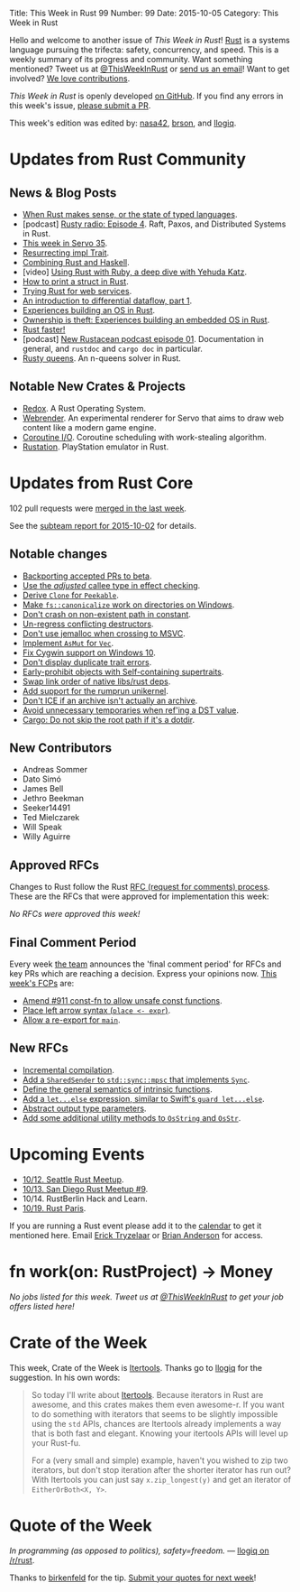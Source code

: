 Title: This Week in Rust 99
Number: 99
Date: 2015-10-05
Category: This Week in Rust

Hello and welcome to another issue of *This Week in Rust*!
[Rust](http://rust-lang.org) is a systems language pursuing the trifecta:
safety, concurrency, and speed. This is a weekly summary of its progress and
community. Want something mentioned? Tweet us at [@ThisWeekInRust](https://twitter.com/ThisWeekInRust) or [send us an
email](mailto:corey@octayn.net?subject=This%20Week%20in%20Rust%20Suggestion)!
Want to get involved? [We love
contributions](https://github.com/rust-lang/rust/wiki/Note-guide-for-new-contributors).

*This Week in Rust* is openly developed [on GitHub](https://github.com/cmr/this-week-in-rust).
If you find any errors in this week's issue, [please submit a PR](https://github.com/cmr/this-week-in-rust/pulls).

This week's edition was edited by: [nasa42](https://github.com/nasa42), [brson](https://github.com/brson), and [llogiq](https://github.com/llogiq).


# Updates from Rust Community

## News & Blog Posts

* [When Rust makes sense, or the state of typed languages](https://m50d.github.io/2015/09/28/when-rust-makes-sense.html).
* [podcast] [Rusty radio: Episode 4](http://rustyrad.io/podcast/4/). Raft, Paxos, and Distributed Systems in Rust.
* [This week in Servo 35](http://blog.servo.org/2015/09/28/twis-35/).
* [Resurrecting impl Trait](https://aturon.github.io/blog/2015/09/28/impl-trait/).
* [Combining Rust and Haskell](http://tab.snarc.org/posts/haskell/2015-09-29-rust-with-haskell.html).
* [video] [Using Rust with Ruby, a deep dive with Yehuda Katz](https://www.youtube.com/watch?v=IqrwPVtSHZI).
* [How to print a struct in Rust](https://joelmccracken.github.io/entries/how-to-print-a-struct-in-rust/).
* [Trying Rust for web services](https://blog.wearewizards.io/trying-rust-for-web-services).
* [An introduction to differential dataflow, part 1](https://github.com/frankmcsherry/blog/blob/master/posts/2015-09-29.md).
* [Experiences building an OS in Rust](https://mostlytyped.com/posts/experiences-building-an-os-in-ru).
* [Ownership is theft: Experiences building an embedded OS in Rust](http://amitlevy.com/papers/tock-plos2015.pdf).
* [Rust faster!](https://llogiq.github.io/2015/10/03/fast.html)
* [podcast] [New Rustacean podcast episode 01](http://www.newrustacean.com/show_notes/e01/index.html). Documentation in general, and `rustdoc` and `cargo doc` in particular.
* [Rusty queens](http://jd.ekstrandom.net/blog/2015/10/rusty-queens). An n-queens solver in Rust.

## Notable New Crates & Projects

* [Redox](https://github.com/redox-os/redox). A Rust Operating System.
* [Webrender](https://github.com/glennw/webrender/wiki). An experimental renderer for Servo that aims to draw web content like a modern game engine.
* [Coroutine I/O](https://github.com/zonyitoo/coio-rs). Coroutine scheduling with work-stealing algorithm.
* [Rustation](https://github.com/simias/rustation). PlayStation emulator in Rust.

# Updates from Rust Core

102 pull requests were [merged in the last week][merged].

[merged]: https://github.com/issues?q=is%3Apr+org%3Arust-lang+is%3Amerged+merged%3A2015-09-28..2015-10-05

See the [subteam report for 2015-10-02][subteam] for details.

[subteam]: https://internals.rust-lang.org/t/subteam-reports-2015-10-02/2716

## Notable changes

* [Backporting accepted PRs to beta](https://github.com/rust-lang/rust/pull/28802).
* [Use the *adjusted* callee type in effect checking](https://github.com/rust-lang/rust/pull/28790).
* [Derive `Clone` for `Peekable`](https://github.com/rust-lang/rust/pull/28738).
* [Make `fs::canonicalize` work on directories on Windows](https://github.com/rust-lang/rust/pull/28729).
* [Don't crash on non-existent path in constant](https://github.com/rust-lang/rust/pull/28686).
* [Un-regress conflicting destructors](https://github.com/rust-lang/rust/pull/28681).
* [Don't use jemalloc when crossing to MSVC](https://github.com/rust-lang/rust/pull/28668).
* [Implement `AsMut` for `Vec`](https://github.com/rust-lang/rust/pull/28663).
* [Fix Cygwin support on Windows 10](https://github.com/rust-lang/rust-installer/pull/44).
* [Don't display duplicate trait errors](https://github.com/rust-lang/rust/pull/28645).
* [Early-prohibit objects with Self-containing supertraits](https://github.com/rust-lang/rust/pull/28629).
* [Swap link order of native libs/rust deps](https://github.com/rust-lang/rust/pull/28605).
* [Add support for the rumprun unikernel](https://github.com/rust-lang/rust/pull/28593).
* [Don't ICE if an archive isn't actually an archive](https://github.com/rust-lang/rust/pull/28673).
* [Avoid unnecessary temporaries when ref'ing a DST value](https://github.com/rust-lang/rust/pull/28787).
* [Cargo: Do not skip the root path if it's a dotdir](https://github.com/rust-lang/cargo/pull/2019).

## New Contributors

* Andreas Sommer
* Dato Simó
* James Bell
* Jethro Beekman
* Seeker14491
* Ted Mielczarek
* Will Speak
* Willy Aguirre

## Approved RFCs

Changes to Rust follow the Rust [RFC (request for comments)
process](https://github.com/rust-lang/rfcs#rust-rfcs). These
are the RFCs that were approved for implementation this week:

*No RFCs were approved this week!*

## Final Comment Period

Every week [the team](https://rust-lang.org/team.html) announces the
'final comment period' for RFCs and key PRs which are reaching a
decision. Express your opinions now. [This week's FCPs][fcp] are:

[fcp]: https://github.com/issues?utf8=%E2%9C%93&q=is%3Apr+org%3Arust-lang+label%3Afinal-comment-period+is%3Aopen

* [Amend #911 const-fn to allow unsafe const functions](https://github.com/rust-lang/rfcs/pull/1245).
* [Place left arrow syntax (`place <- expr`)](https://github.com/rust-lang/rfcs/pull/1228).
* [Allow a re-export for `main`](https://github.com/rust-lang/rfcs/pull/1260).

## New RFCs

* [Incremental compilation](https://github.com/rust-lang/rfcs/pull/1298).
* [Add a `SharedSender` to `std::sync::mpsc` that implements `Sync`](https://github.com/rust-lang/rfcs/pull/1299).
* [Define the general semantics of intrinsic functions](https://github.com/rust-lang/rfcs/pull/1300).
* [Add a `let...else` expression, similar to Swift's `guard let...else`](https://github.com/rust-lang/rfcs/pull/1303).
* [Abstract output type parameters](https://github.com/rust-lang/rfcs/pull/1305).
* [Add some additional utility methods to `OsString` and `OsStr`](https://github.com/rust-lang/rfcs/pull/1307).

# Upcoming Events

* [10/12. Seattle Rust Meetup](https://www.eventbrite.com/e/mozilla-rust-seattle-meetup-tickets-12222326307?aff=erelexporg).
* [10/13. San Diego Rust Meetup #9](http://www.meetup.com/San-Diego-Rust/events/225389095/).
* 10/14. RustBerlin Hack and Learn.
* [10/19. Rust Paris](http://www.meetup.com/Rust-Paris).

If you are running a Rust event please add it to the [calendar] to get
it mentioned here. Email [Erick Tryzelaar][erickt] or [Brian
Anderson][brson] for access.

[calendar]: https://www.google.com/calendar/embed?src=apd9vmbc22egenmtu5l6c5jbfc%40group.calendar.google.com
[erickt]: mailto:erick.tryzelaar@gmail.com
[brson]: mailto:banderson@mozilla.com

# fn work(on: RustProject) -> Money

*No jobs listed for this week. Tweet us at [@ThisWeekInRust](https://twitter.com/ThisWeekInRust) to get your job offers listed here!*

# Crate of the Week

This week, Crate of the Week is [Itertools](https://github.com/bluss/rust-itertools). Thanks go to [llogiq](https://github.com/llogiq) for the suggestion. In his own words:

> So today I'll write about [Itertools](https://github.com/bluss/rust-itertools). Because iterators in Rust are awesome, and this crates makes them even awesome-r. If you want to do something with iterators that seems to be slightly impossible using the `std` APIs, chances are Itertools already implements a way that is both fast and elegant. Knowing your itertools APIs will level up your Rust-fu.
> 
> For a (very small and simple) example, haven't you wished to zip two iterators, but don't stop iteration after the shorter iterator has run out? With Itertools you can just say `x.zip_longest(y)` and get an iterator of `EitherOrBoth<X, Y>`.

# Quote of the Week

*In programming (as opposed to politics), safety=freedom.* — [llogiq on /r/rust](https://www.reddit.com/r/rust/comments/3mofy0/when_rust_makes_sense_or_the_state_of_typed/cvgpwke).

Thanks to [birkenfeld](https://users.rust-lang.org/users/birkenfeld) for the tip. [Submit your quotes for next week][submit]!

[submit]: http://users.rust-lang.org/t/twir-quote-of-the-week/328
